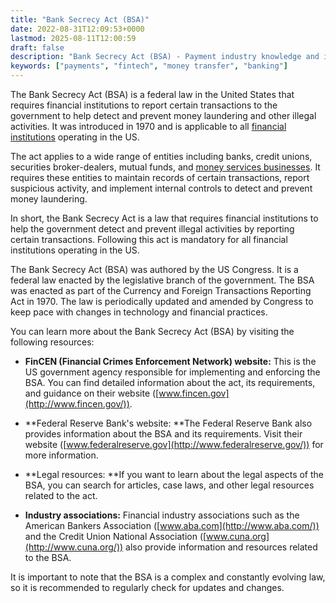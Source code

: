 ```yaml
---
title: "Bank Secrecy Act (BSA)"
date: 2022-08-31T12:09:53+0000
lastmod: 2025-08-11T12:00:59
draft: false
description: "Bank Secrecy Act (BSA) - Payment industry knowledge and insights"
keywords: ["payments", "fintech", "money transfer", "banking"]
---
```


The Bank Secrecy Act (BSA) is a federal law in the United States that requires financial institutions to report certain transactions to the government to help detect and prevent money laundering and other illegal activities. It was introduced in 1970 and is applicable to all [financial institutions](https://faisalkhanllc.xyz/resources/payments-wiki/f/financial-institution-fi/) operating in the US.

The act applies to a wide range of entities including banks, credit unions, securities broker-dealers, mutual funds, and [money services businesses](https://faisalkhanllc.xyz/resources/payments-wiki/m/money-services-business-msb/). It requires these entities to maintain records of certain transactions, report suspicious activity, and implement internal controls to detect and prevent money laundering.

In short, the Bank Secrecy Act is a law that requires financial institutions to help the government detect and prevent illegal activities by reporting certain transactions. Following this act is mandatory for all financial institutions operating in the US.

The Bank Secrecy Act (BSA) was authored by the US Congress. It is a federal law enacted by the legislative branch of the government. The BSA was enacted as part of the Currency and Foreign Transactions Reporting Act in 1970. The law is periodically updated and amended by Congress to keep pace with changes in technology and financial practices.

You can learn more about the Bank Secrecy Act (BSA) by visiting the following resources:

- **FinCEN (Financial Crimes Enforcement Network) website:** This is the US government agency responsible for implementing and enforcing the BSA. You can find detailed information about the act, its requirements, and guidance on their website ([www.fincen.gov](http://www.fincen.gov/)).

- **Federal Reserve Bank's website: **The Federal Reserve Bank also provides information about the BSA and its requirements. Visit their website ([www.federalreserve.gov](http://www.federalreserve.gov/)) for more information.

- **Legal resources: **If you want to learn about the legal aspects of the BSA, you can search for articles, case laws, and other legal resources related to the act.

- **Industry associations:** Financial industry associations such as the American Bankers Association ([www.aba.com](http://www.aba.com/)) and the Credit Union National Association ([www.cuna.org](http://www.cuna.org/)) also provide information and resources related to the BSA.

It is important to note that the BSA is a complex and constantly evolving law, so it is recommended to regularly check for updates and changes.